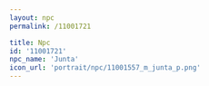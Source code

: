 ```yaml
---
layout: npc
permalink: /11001721

title: Npc
id: '11001721'
npc_name: 'Junta'
icon_url: 'portrait/npc/11001557_m_junta_p.png'
---
```

